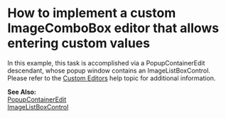 # How to implement a custom ImageComboBox editor that allows entering custom values


<p>In this example, this task is accomplished via a PopupContainerEdit descendant, whose popup window contains an ImageListBoxControl. Please refer to the <a href="http://documentation.devexpress.com/#WindowsForms/CustomDocument4716">Custom Editors</a> help topic for additional information.</p><p><strong>See Also:</strong><br />
<a href="http://documentation.devexpress.com/#WindowsForms/clsDevExpressXtraEditorsPopupContainerEdittopic">PopupContainerEdit</a><br />
<a href="http://documentation.devexpress.com/#WindowsForms/clsDevExpressXtraEditorsImageListBoxControltopic">ImageListBoxControl</a></p>

<br/>


